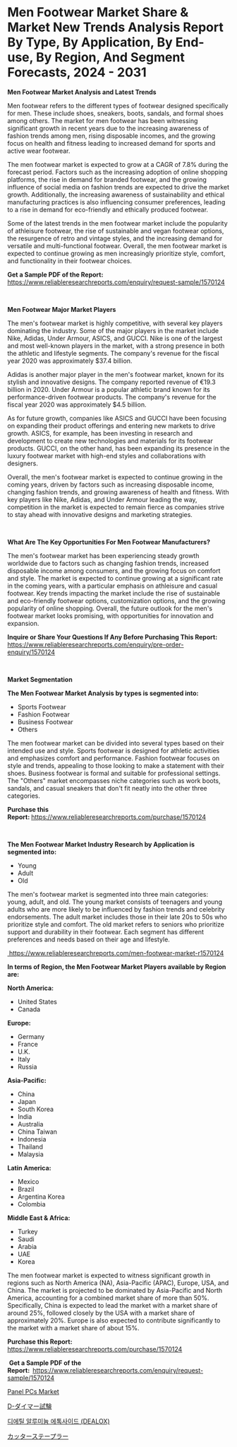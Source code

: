 <p><h1>Men Footwear Market Share & Market New Trends Analysis Report By Type, By Application, By End-use, By Region, And Segment Forecasts, 2024 - 2031</h1></p><p><strong>Men Footwear Market Analysis and Latest Trends</strong></p>
<p><p>Men footwear refers to the different types of footwear designed specifically for men. These include shoes, sneakers, boots, sandals, and formal shoes among others. The market for men footwear has been witnessing significant growth in recent years due to the increasing awareness of fashion trends among men, rising disposable incomes, and the growing focus on health and fitness leading to increased demand for sports and active wear footwear.</p><p>The men footwear market is expected to grow at a CAGR of 7.8% during the forecast period. Factors such as the increasing adoption of online shopping platforms, the rise in demand for branded footwear, and the growing influence of social media on fashion trends are expected to drive the market growth. Additionally, the increasing awareness of sustainability and ethical manufacturing practices is also influencing consumer preferences, leading to a rise in demand for eco-friendly and ethically produced footwear.</p><p>Some of the latest trends in the men footwear market include the popularity of athleisure footwear, the rise of sustainable and vegan footwear options, the resurgence of retro and vintage styles, and the increasing demand for versatile and multi-functional footwear. Overall, the men footwear market is expected to continue growing as men increasingly prioritize style, comfort, and functionality in their footwear choices.</p></p>
<p><strong>Get a Sample PDF of the Report:&nbsp;</strong> <a href="https://www.reliableresearchreports.com/enquiry/request-sample/1570124">https://www.reliableresearchreports.com/enquiry/request-sample/1570124</a></p>
<p>&nbsp;</p>
<p><strong>Men Footwear Major Market Players</strong></p>
<p><p>The men's footwear market is highly competitive, with several key players dominating the industry. Some of the major players in the market include Nike, Adidas, Under Armour, ASICS, and GUCCI. Nike is one of the largest and most well-known players in the market, with a strong presence in both the athletic and lifestyle segments. The company's revenue for the fiscal year 2020 was approximately $37.4 billion.</p><p>Adidas is another major player in the men's footwear market, known for its stylish and innovative designs. The company reported revenue of €19.3 billion in 2020. Under Armour is a popular athletic brand known for its performance-driven footwear products. The company's revenue for the fiscal year 2020 was approximately $4.5 billion.</p><p>As for future growth, companies like ASICS and GUCCI have been focusing on expanding their product offerings and entering new markets to drive growth. ASICS, for example, has been investing in research and development to create new technologies and materials for its footwear products. GUCCI, on the other hand, has been expanding its presence in the luxury footwear market with high-end styles and collaborations with designers.</p><p>Overall, the men's footwear market is expected to continue growing in the coming years, driven by factors such as increasing disposable income, changing fashion trends, and growing awareness of health and fitness. With key players like Nike, Adidas, and Under Armour leading the way, competition in the market is expected to remain fierce as companies strive to stay ahead with innovative designs and marketing strategies.</p></p>
<p>&nbsp;</p>
<p><strong>What Are The Key Opportunities For Men Footwear Manufacturers?</strong></p>
<p><p>The men's footwear market has been experiencing steady growth worldwide due to factors such as changing fashion trends, increased disposable income among consumers, and the growing focus on comfort and style. The market is expected to continue growing at a significant rate in the coming years, with a particular emphasis on athleisure and casual footwear. Key trends impacting the market include the rise of sustainable and eco-friendly footwear options, customization options, and the growing popularity of online shopping. Overall, the future outlook for the men's footwear market looks promising, with opportunities for innovation and expansion.</p></p>
<p><strong>Inquire or Share Your Questions If Any Before Purchasing This Report:</strong> <a href="https://www.reliableresearchreports.com/enquiry/pre-order-enquiry/1570124">https://www.reliableresearchreports.com/enquiry/pre-order-enquiry/1570124</a></p>
<p>&nbsp;</p>
<p><strong>Market Segmentation</strong></p>
<p><strong>The Men Footwear Market Analysis by types is segmented into:</strong></p>
<p><ul><li>Sports Footwear</li><li>Fashion Footwear</li><li>Business Footwear</li><li>Others</li></ul></p>
<p><p>The men footwear market can be divided into several types based on their intended use and style. Sports footwear is designed for athletic activities and emphasizes comfort and performance. Fashion footwear focuses on style and trends, appealing to those looking to make a statement with their shoes. Business footwear is formal and suitable for professional settings. The "Others" market encompasses niche categories such as work boots, sandals, and casual sneakers that don't fit neatly into the other three categories.</p></p>
<p><strong>Purchase this Report:&nbsp;</strong><a href="https://www.reliableresearchreports.com/purchase/1570124">https://www.reliableresearchreports.com/purchase/1570124</a></p>
<p>&nbsp;</p>
<p><strong>The Men Footwear Market Industry Research by Application is segmented into:</strong></p>
<p><ul><li>Young</li><li>Adult</li><li>Old</li></ul></p>
<p><p>The men's footwear market is segmented into three main categories: young, adult, and old. The young market consists of teenagers and young adults who are more likely to be influenced by fashion trends and celebrity endorsements. The adult market includes those in their late 20s to 50s who prioritize style and comfort. The old market refers to seniors who prioritize support and durability in their footwear. Each segment has different preferences and needs based on their age and lifestyle.</p></p>
<p><a href="https://www.reliableresearchreports.com/men-footwear-market-r1570124">&nbsp;https://www.reliableresearchreports.com/men-footwear-market-r1570124</a></p>
<p><strong>In terms of Region, the Men Footwear Market Players available by Region are:</strong></p>
<p>
    <p> <strong> North America: </strong>
        <ul>
            <li>United States</li>
            <li>Canada</li>
        </ul>
        </p> 
    <p> <strong> Europe: </strong>
        <ul>
            <li>Germany</li>
            <li>France</li>
            <li>U.K.</li>
            <li>Italy</li>
            <li>Russia</li>
        </ul>
        </p> 
    <p> <strong> Asia-Pacific: </strong>
        <ul>
            <li>China</li>
            <li>Japan</li>
            <li>South Korea</li>
            <li>India</li>
            <li>Australia</li>
            <li>China Taiwan</li>
            <li>Indonesia</li>
            <li>Thailand</li>
            <li>Malaysia</li>
        </ul>
        </p> 
    <p> <strong> Latin America: </strong>
        <ul>
            <li>Mexico</li>
            <li>Brazil</li>
            <li>Argentina Korea</li>
            <li>Colombia</li>
        </ul>
        </p> 
    <p> <strong> Middle East & Africa: </strong>
        <ul>
            <li>Turkey</li>
            <li>Saudi</li>
            <li>Arabia</li>
            <li>UAE</li>
            <li>Korea</li>
        </ul>
    </p>
    </p>
<p><p>The men footwear market is expected to witness significant growth in regions such as North America (NA), Asia-Pacific (APAC), Europe, USA, and China. The market is projected to be dominated by Asia-Pacific and North America, accounting for a combined market share of more than 50%. Specifically, China is expected to lead the market with a market share of around 25%, followed closely by the USA with a market share of approximately 20%. Europe is also expected to contribute significantly to the market with a market share of about 15%.</p></p>
<p><strong>Purchase this Report: </strong><a href="https://www.reliableresearchreports.com/purchase/1570124">https://www.reliableresearchreports.com/purchase/1570124</a></p>
<p>&nbsp;<strong>Get a Sample PDF of the Report:&nbsp;&nbsp;</strong><a href="https://www.reliableresearchreports.com/enquiry/request-sample/1570124">https://www.reliableresearchreports.com/enquiry/request-sample/1570124</a></p>
<p><strong></strong></p>
<p><p><a href="https://github.com/derrinmiltonellis35gcl/Market-Research-Report-List-3/blob/main/panel-pcs-market.md">Panel PCs Market</a></p><p><a href="https://github.com/tubbs463/Market-Research-Report-List-1/blob/main/1365266140748.md">D-ダイマー試験</a></p><p><a href="https://github.com/BrettWeberrt8767765/Market-Research-Report-List-2/blob/main/2577972148624.md">디에틸 알루미늄 에톡사이드 (DEALOX)</a></p><p><a href="https://github.com/decker5351/Market-Research-Report-List-1/blob/main/8119404140747.md">カッターステープラー</a></p></p>